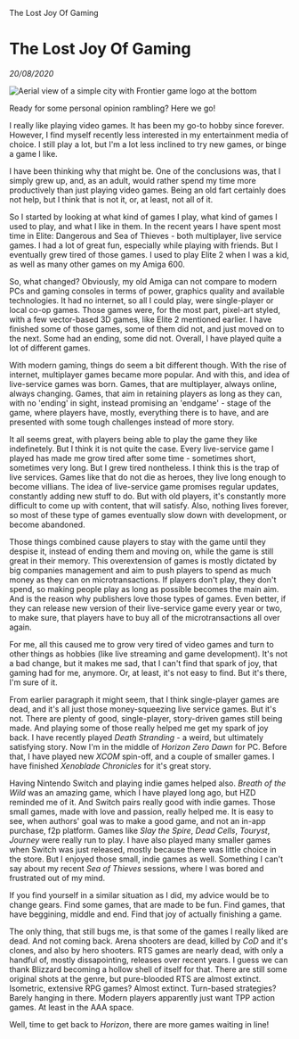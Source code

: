 The Lost Joy Of Gaming

# The Lost Joy Of Gaming
*20/08/2020*

![Aerial view of a simple city with Frontier game logo at the bottom](/assets/images/articles/joy/frontier-elite-2.png "Elite 2 Frontier")

Ready for some personal opinion rambling? Here we go!

I really like playing video games. It has been my go-to hobby since forever. However, I find myself recently less interested in my entertainment media of choice. I still play a lot, but I'm a lot less inclined to try new games, or binge a game I like.

I have been thinking why that might be. One of the conclusions was, that I simply grew up, and, as an adult, would rather spend my time more productively than just playing video games. Being an old fart certainly does not help, but I think that is not it, or, at least, not all of it.

So I started by looking at what kind of games I play, what kind of games I used to play, and what I like in them. In the recent years I have spent most time in Elite: Dangerous and Sea of Thieves - both multiplayer, live service games. I had a lot of great fun, especially while playing with friends. But I eventually grew tired of those games. I used to play Elite 2 when I was a kid, as well as many other games on my Amiga 600.

So, what changed? Obviously, my old Amiga can not compare to modern PCs and gaming consoles in terms of power, graphics quality and available technologies. It had no internet, so all I could play, were single-player or local co-op games. Those games were, for the most part, pixel-art styled, with a few vector-based 3D games, like Elite 2 mentioned earlier. I have finished some of those games, some of them did not, and just moved on to the next. Some had an ending, some did not. Overall, I have played quite a lot of different games.

With modern gaming, things do seem a bit different though. With the rise of internet, multiplayer games became more popular. And with this, and idea of live-service games was born. Games, that are multiplayer, always online, always changing. Games, that aim in retaining players as long as they can, with no 'ending' in sight, instead promising an 'endgame' - stage of the game, where players have, mostly, everything there is to have, and are presented with some tough challenges instead of more story.

It all seems great, with players being able to play the game they like indefinetely. But I think it is not quite the case. Every live-service game I played has made me grow tired after some time - sometimes short, sometimes very long. But I grew tired nontheless. I think this is the trap of live services. Games like that do not die as heroes, they live long enough to become villians. The idea of live-service game promises regular updates, constantly adding new stuff to do. But with old players, it's constantly more difficult to come up with content, that will satisfy. Also, nothing lives forever, so most of these type of games eventually slow down with development, or become abandoned.

Those things combined cause players to stay with the game until they despise it, instead of ending them and moving on, while the game is still great in their memory. This overextension of games is mostly dictated by big companies management and aim to push players to spend as much money as they can on microtransactions. If players don't play, they don't spend, so making people play as long as possible becomes the main aim. And is the reason why publishers love those types of games. Even better, if they can release new version of their live-service game every year or two, to make sure, that players have to buy all of the microtransactions all over again.

For me, all this caused me to grow very tired of video games and turn to other things as hobbies (like live streaming and game development). It's not a bad change, but it makes me sad, that I can't find that spark of joy, that gaming had for me, anymore. Or, at least, it's not easy to find. But it's there, I'm sure of it.

From earlier paragraph it might seem, that I think single-player games are dead, and it's all just those money-squeezing live service games. But it's not. There are plenty of good, single-player, story-driven games still being made. And playing some of those really helped me get my spark of joy back. I have recently played _Death Stranding_ - a weird, but ultimately satisfying story. Now I'm in the middle of _Horizon Zero Dawn_ for PC. Before that, I have played new _XCOM_ spin-off, and a couple of smaller games. I have finished _Xenoblade Chronicles_ for it's great story.

Having Nintendo Switch and playing indie games helped also. _Breath of the Wild_ was an amazing game, which I have played long ago, but HZD reminded me of it. And Switch pairs really good with indie games. Those small games, made with love and passion, really helped me. It is easy to see, when authors' goal was to make a good game, and not an in-app purchase, f2p platform. Games like _Slay the Spire_, _Dead Cells_, _Touryst_, _Journey_ were really run to play. I have also played many smaller games when Switch was just released, mostly because there was little choice in the store. But I enjoyed those small, indie games as well. Something I can't say about my recent _Sea of Thieves_ sessions, where I was bored and frustrated out of my mind.

If you find yourself in a similar situation as I did, my advice would be to change gears. Find some games, that are made to be fun. Find games, that have beggining, middle and end. Find that joy of actually finishing a game.

The only thing, that still bugs me, is that some of the games I really liked are dead. And not coming back. Arena shooters are dead, killed by _CoD_ and it's clones, and also by hero shooters. RTS games are nearly dead, with only a handful of, mostly dissapointing, releases over recent years. I guess we can thank Blizzard becoming a hollow shell of itself for that. There are still some original shots at the genre, but pure-blooded RTS are almost extinct. Isometric, extensive RPG games? Almost extinct. Turn-based strategies? Barely hanging in there. Modern players apparently just want TPP action games. At least in the AAA space.

Well, time to get back to _Horizon_, there are more games waiting in line!